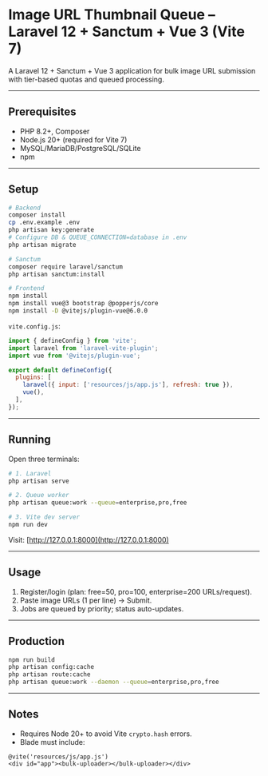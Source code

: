 # Image URL Thumbnail Queue – Laravel 12 + Sanctum + Vue 3 (Vite 7)

A Laravel 12 + Sanctum + Vue 3 application for bulk image URL submission with tier-based quotas and queued processing.

---

## Prerequisites
- PHP 8.2+, Composer
- Node.js 20+ (required for Vite 7)
- MySQL/MariaDB/PostgreSQL/SQLite
- npm

---

## Setup

```bash
# Backend
composer install
cp .env.example .env
php artisan key:generate
# Configure DB & QUEUE_CONNECTION=database in .env
php artisan migrate

# Sanctum
composer require laravel/sanctum
php artisan sanctum:install

# Frontend
npm install
npm install vue@3 bootstrap @popperjs/core
npm install -D @vitejs/plugin-vue@6.0.0
```

`vite.config.js`:
```js
import { defineConfig } from 'vite';
import laravel from 'laravel-vite-plugin';
import vue from '@vitejs/plugin-vue';

export default defineConfig({
  plugins: [
    laravel({ input: ['resources/js/app.js'], refresh: true }),
    vue(),
  ],
});
```

---

## Running

Open three terminals:

```bash
# 1. Laravel
php artisan serve

# 2. Queue worker
php artisan queue:work --queue=enterprise,pro,free

# 3. Vite dev server
npm run dev
```

Visit: [http://127.0.0.1:8000](http://127.0.0.1:8000)

---

## Usage
1. Register/login (plan: free=50, pro=100, enterprise=200 URLs/request).
2. Paste image URLs (1 per line) → Submit.
3. Jobs are queued by priority; status auto-updates.

---

## Production
```bash
npm run build
php artisan config:cache
php artisan route:cache
php artisan queue:work --daemon --queue=enterprise,pro,free
```

---

## Notes
- Requires Node 20+ to avoid Vite `crypto.hash` errors.
- Blade must include:
```blade
@vite('resources/js/app.js')
<div id="app"><bulk-uploader></bulk-uploader></div>
```
